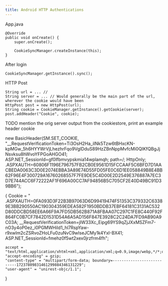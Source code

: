 ```yaml
---
title: Android HTTP Authentications
---
```

App.java

	@Override
	public void onCreate() {
		super.onCreate();

		CookieSyncManager.createInstance(this);
	}


After login

	CookieSyncManager.getInstance().sync();


HTTP Post

	String url = ... //
    String server = ... // Would generally be the main part of the url, wherever the cookie would have been
	HttpPost post = new HttpPost(url);
    String cookie = CookieManager.getInstance().getCookie(server);
    post.addHeader("Cookie", cookie);


TODO mention the orig server output from the cookiestore, print an example header cookie


new BasicHeader(SM.SET_COOKIE,
"__RequestVerificationToken=Ti3OsH2Ha_ilNk5Tzw6tBHxcKN-kpMGw_5h6HYYWrVjLhezhrFqo9VglDduS89HzZBnNppMvfcMi0QIKfQBgJjNsvksu8hWvoYFPGoAHGO41;
ASP.NET_SessionId=gf0lfbmvypskmia14wplamqh;
path=/;
HttpOnly;
.ASPXAUTH=60806F1196E796757FB2CB0E9561D15FCCAAF5C6BFD7D1AACBEDA0063C3D0E2074EBBA3A89E74D55FD05FE0C6D1EE058849B8E4BB62F96E4F300729A16760268557F7FE9DE5C4D00E2D2549E376887A7EC3D7E744ACC6F72222AF1F696A00CC7AF94856B5C705CF2E40D49BC91D39BB6");



{
    Cookie = "
    .ASPXAUTH=0FA093D3F22B3B97063D6D99419474F51353C379332C63389E3BB290550AC190304359EDEA582F1950BDDB37EBF64181C3131AC532D80DDCBD58EE6A66F9A7FD5DB562B871A8FBAA07C297C1FE8C440F92F864FC0B7CF7842D1531D54A6A5AD156F847E3928C2C24DA7FD9AB90A9C03A;
    __RequestVerificationToken=jlW33Xc_Eipg69YS9qZjJXxMSZFm7-nO3y4oP0ez_i0PGMWHiId1_hl7RspYaw-r9xwlm2cZSRvoZHoLFu0zuNvC9wIseJCMy1k4YxI-BX41;
    ASP.NET_SessionId=fmehz0f5wt2xex0jrzfrm4fh";

    accept = "text/html,application/xhtml+xml,application/xml;q=0.9,image/webp,*/*;q=0.8";
    "accept-encoding" = gzip;
    "content-type" = "multipart/form-data; boundary=---------------------------17237809831461299884346131229";
    "user-agent" = "unirest-objc/1.1";
}
